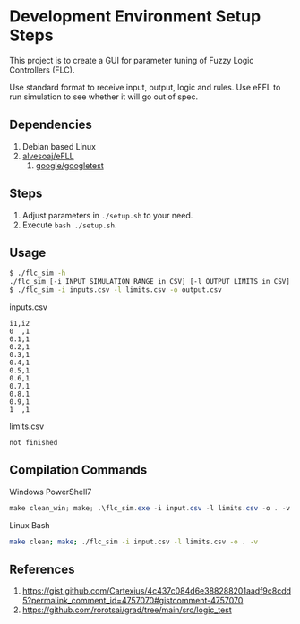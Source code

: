 # Development Environment Setup Steps

This project is to create a GUI for parameter tuning of Fuzzy Logic Controllers (FLC).

Use standard format to receive input, output, logic and rules. Use eFFL to run simulation to see whether it will go out of spec.

## Dependencies

1. Debian based Linux
2. [alvesoaj/eFLL](https://github.com/alvesoaj/eFLL/tree/master)
    1. [google/googletest](https://github.com/google/googletest/tree/main/googletest)

## Steps

1. Adjust parameters in ```./setup.sh``` to your need.
2. Execute ```bash ./setup.sh```.

## Usage

```bash
$ ./flc_sim -h
./flc_sim [-i INPUT SIMULATION RANGE in CSV] [-l OUTPUT LIMITS in CSV] [-o OUTPUT SIMULATION DATA FILEPATH]
$ ./flc_sim -i inputs.csv -l limits.csv -o output.csv
```

inputs.csv
```csv
i1,i2
0  ,1
0.1,1
0.2,1
0.3,1
0.4,1
0.5,1
0.6,1
0.7,1
0.8,1
0.9,1
1  ,1
```

limits.csv
```csv
not finished
```

## Compilation Commands

Windows PowerShell7
```powershell
make clean_win; make; .\flc_sim.exe -i input.csv -l limits.csv -o . -v
```

Linux Bash
```bash
make clean; make; ./flc_sim -i input.csv -l limits.csv -o . -v
```

## References

1. https://gist.github.com/Cartexius/4c437c084d6e388288201aadf9c8cdd5?permalink_comment_id=4757070#gistcomment-4757070
2. https://github.com/rorotsai/grad/tree/main/src/logic_test
